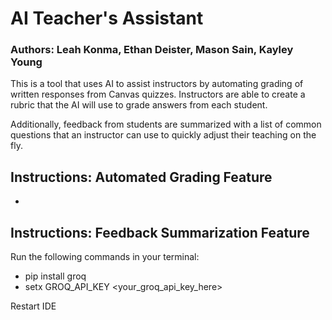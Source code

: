 # AI Teacher's Assistant
### Authors: Leah Konma, Ethan Deister, Mason Sain, Kayley Young
This is a tool that uses AI to assist instructors by automating grading of written responses from Canvas quizzes. Instructors are able to create a rubric that the AI will use to grade answers from each student.

Additionally, feedback from students are summarized with a list of common questions that an instructor can use to quickly adjust their teaching on the fly. 

## Instructions: Automated Grading Feature
-

## Instructions: Feedback Summarization Feature
Run the following commands in your terminal:
- pip install groq
- setx GROQ_API_KEY <your_groq_api_key_here>


Restart IDE
